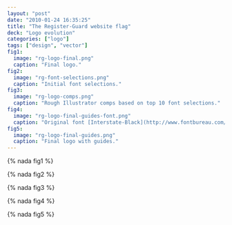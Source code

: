 ```yaml
---
layout: "post"
date: "2010-01-24 16:35:25"
title: "The Register-Guard website flag"
deck: "Logo evolution"
categories: ["logo"]
tags: ["design", "vector"]
fig1:
  image: "rg-logo-final.png"
  caption: "Final logo."
fig2:
  image: "rg-font-selections.png"
  caption: "Initial font selections."
fig3:
  image: "rg-logo-comps.png"
  caption: "Rough Illustrator comps based on top 10 font selections."
fig4:
  image: "rg-logo-final-guides-font.png"
  caption: "Original font [Interstate-Black](http://www.fontbureau.com/fonts/Interstate) with guides."
fig5:
  image: "rg-logo-final-guides.png"
  caption: "Final logo with guides."
---
```


{% nada fig1 %}

{% nada fig2 %}

{% nada fig3 %}

{% nada fig4 %}

{% nada fig5 %}
